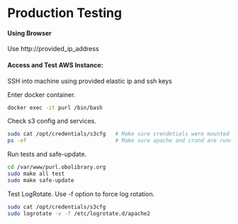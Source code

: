 # Production Testing

#### Using Browser

Use http://provided_ip_address

#### Access and Test AWS Instance: 

SSH into machine using provided elastic ip and ssh keys

Enter docker container.

```sh
docker exec -it purl /bin/bash
```

Check s3 config and services.

```sh
sudo cat /opt/credentials/s3cfg   # Make sure crendetials were mounted properly
ps -ef                            # Make sure apache and crond are running
```

Run tests and safe-update.

```sh
cd /var/www/purl.obolibrary.org
sudo make all test
sudo make safe-update
```

Test LogRotate. Use -f option to force log rotation.

```sh
sudo cat /opt/credentials/s3cfg
sudo logrotate -v -f /etc/logrotate.d/apache2
```
